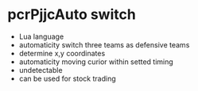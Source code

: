 # pcrPjjcAuto switch

- Lua language  
- automaticity switch three teams as defensive teams
- determine x,y coordinates
- automaticity moving curior within setted timing
- undetectable
- can be used for stock trading

